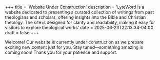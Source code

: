 +++
title = 'Website Under Construction'
description = 'LyteWord is a website dedicated to presenting a curated collection of writings from past theologians and scholars, offering insights into the Bible and Christian theology. The site is designed for clarity and readability, making it easy for visitors to explore theological works'
date = 2025-06-23T22:13:34-04:00
draft = false
+++

Welcome! Our website is currently under construction as we prepare exciting new content just for you. Stay tuned—something amazing is coming soon! Thank you for your patience and support.
